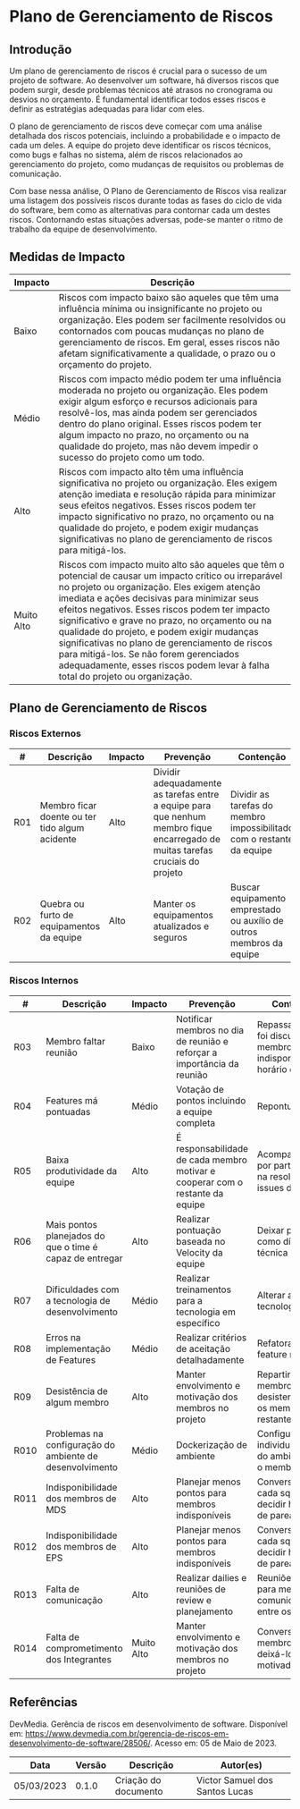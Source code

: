 
# Plano de Gerenciamento de Riscos

## Introdução 

Um plano de gerenciamento de riscos é crucial para o sucesso de um projeto de software. Ao desenvolver um software, há diversos riscos que podem surgir, desde problemas técnicos até atrasos no cronograma ou desvios no orçamento. É fundamental identificar todos esses riscos e definir as estratégias adequadas para lidar com eles.

O plano de gerenciamento de riscos deve começar com uma análise detalhada dos riscos potenciais, incluindo a probabilidade e o impacto de cada um deles. A equipe do projeto deve identificar os riscos técnicos, como bugs e falhas no sistema, além de riscos relacionados ao gerenciamento do projeto, como mudanças de requisitos ou problemas de comunicação.

Com base nessa análise, O Plano de Gerenciamento de Riscos visa realizar uma listagem dos possíveis riscos durante todas as fases do ciclo de vida do software, bem como as alternativas para contornar cada um destes riscos. Contornando estas situações adversas, pode-se manter o ritmo de trabalho da equipe de desenvolvimento.

## Medidas de Impacto 

| Impacto | Descrição |
| ------- | --------- |  
| Baixo |  Riscos com impacto baixo são aqueles que têm uma influência mínima ou insignificante no projeto ou organização. Eles podem ser facilmente resolvidos ou contornados com poucas mudanças no plano de gerenciamento de riscos. Em geral, esses riscos não afetam significativamente a qualidade, o prazo ou o orçamento do projeto.|
| Médio | Riscos com impacto médio podem ter uma influência moderada no projeto ou organização. Eles podem exigir algum esforço e recursos adicionais para resolvê-los, mas ainda podem ser gerenciados dentro do plano original. Esses riscos podem ter algum impacto no prazo, no orçamento ou na qualidade do projeto, mas não devem impedir o sucesso do projeto como um todo. |
| Alto | Riscos com impacto alto têm uma influência significativa no projeto ou organização. Eles exigem atenção imediata e resolução rápida para minimizar seus efeitos negativos. Esses riscos podem ter impacto significativo no prazo, no orçamento ou na qualidade do projeto, e podem exigir mudanças significativas no plano de gerenciamento de riscos para mitigá-los. |
| Muito Alto | Riscos com impacto muito alto são aqueles que têm o potencial de causar um impacto crítico ou irreparável no projeto ou organização. Eles exigem atenção imediata e ações decisivas para minimizar seus efeitos negativos. Esses riscos podem ter impacto significativo e grave no prazo, no orçamento ou na qualidade do projeto, e podem exigir mudanças significativas no plano de gerenciamento de riscos para mitigá-los. Se não forem gerenciados adequadamente, esses riscos podem levar à falha total do projeto ou organização.|

## Plano de Gerenciamento de Riscos

### Riscos Externos 

| # | Descrição | Impacto | Prevenção | Contenção | 
| ----- | ----- | ----- | ----- | ----- | 
| R01 | Membro ficar doente ou ter tido algum acidente	| Alto| Dividir adequadamente as tarefas entre a equipe para que nenhum membro fique encarregado de muitas tarefas cruciais do projeto | Dividir as tarefas do membro impossibilitado com o restante da equipe |
| R02 | Quebra ou furto de equipamentos da equipe	| Alto| Manter os equipamentos atualizados e seguros	|Buscar equipamento emprestado ou auxílio de outros membros da equipe |

### Riscos Internos

| # | Descrição | Impacto | Prevenção | Contenção | 
| ----- | ----- | ----- | ----- | ----- | 
| R03 | Membro faltar reunião | Baixo | Notificar membros no dia de reunião e reforçar a importância da reunião| Repassar o que foi discutido para membros indisponíveis no horário da reunião|
| R04 | Features má pontuadas	| Médio | Votação de pontos incluindo a equipe completa	| Repontuar Issues |
| R05 | Baixa produtividade da equipe	| Alto | É responsabilidade de cada membro motivar e cooperar com o restante da equipe	| Acompanhamento por parte de EPS na resolução das issues de MDS|
| R06 | Mais pontos planejados do que o time é capaz de entregar	| Alto|Realizar pontuação baseada no Velocity da equipe	| Deixar pontos como dívida técnica |
| R07 | Dificuldades com a tecnologia de desenvolvimento	| Médio| Realizar treinamentos para a tecnologia em específico	|Alterar a tecnologia |
| R08 | Erros na implementação de Features	| Médio | Realizar critérios de aceitação detalhadamente	| Refatorar a feature realizada| R07 | Issues mal documentadas	| Médio | Documentar a Issue baseada nos critérios de aceitação da feature	|Refatorar a documentação da feature em que a Issue está baseada |
| R09 | Desistência de algum membro	| Alto | Manter envolvimento e motivação dos membros no projeto	| Repartir carga do membro desistente entre os membros restantes|
| R010 | Problemas na configuração do ambiente de desenvolvimento	| Médio |Dockerização de ambiente	| Configuração individualmente do ambiente com o membro|
| R011 |Indisponibilidade dos membros de MDS	 | Alto | Planejar menos pontos para membros indisponíveis	|Conversar com cada squad para decidir horários de pareamento |
| R012 | Indisponibilidade dos membros de EPS	| Alto| Planejar menos pontos para membros indisponíveis	| Conversar com cada squad para decidir horários de pareamento |
| R013 | Falta de comunicação	| Alto | Realizar dailies e reuniões de review e planejamento	 |Reuniões extras para melhorar a comunicação entre os membros |
| R014 | Falta de comprometimento dos Integrantes | Muito Alto| Manter envolvimento e motivação dos membros no projeto | Conversar com membros para deixá-los mais motivados |


## Referências

DevMedia. Gerência de riscos em desenvolvimento de software. Disponível em: <https://www.devmedia.com.br/gerencia-de-riscos-em-desenvolvimento-de-software/28506/>. Acesso em: 05 de Maio de 2023.

| Data | Versão | Descrição | Autor(es) 
| ------------- | ------------- | ------------- | ------------- 
| 05/03/2023 | 0.1.0 | Criação do documento | Victor Samuel dos Santos Lucas 
